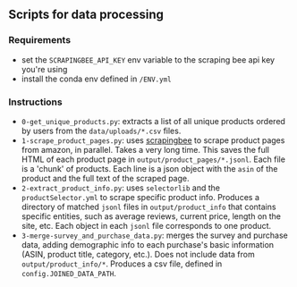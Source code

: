 ## Scripts for data processing

### Requirements
- set the `SCRAPINGBEE_API_KEY` env variable to the scraping bee api key you're using
- install the conda env defined in `/ENV.yml`

### Instructions
- `0-get_unique_products.py`: extracts a list of all unique products ordered by users from the `data/uploads/*.csv` files.
- `1-scrape_product_pages.py`: uses [scrapingbee](https://app.scrapingbee.com/dashboard) to scrape product pages from amazon, in parallel. Takes a very long time. This saves the full HTML of each product page in `output/product_pages/*.jsonl`. Each file is a 'chunk' of products. Each line is a json object with the `asin` of the product and the full text of the scraped page.
- `2-extract_product_info.py`: uses `selectorlib` and the `productSelector.yml` to scrape specific product info. Produces a directory of matched `jsonl` files in `output/product_info` that contains specific entities, such as average reviews, current price, length on the site, etc. Each object in each `jsonl` file corresponds to one product.
- `3-merge-survey_and_purchase_data.py`: merges the survey and purchase data, adding demographic info to each purchase's basic information (ASIN, product title, category, etc.). Does not include data from `output/product_info/*`. Produces a csv file, defined in `config.JOINED_DATA_PATH`.
